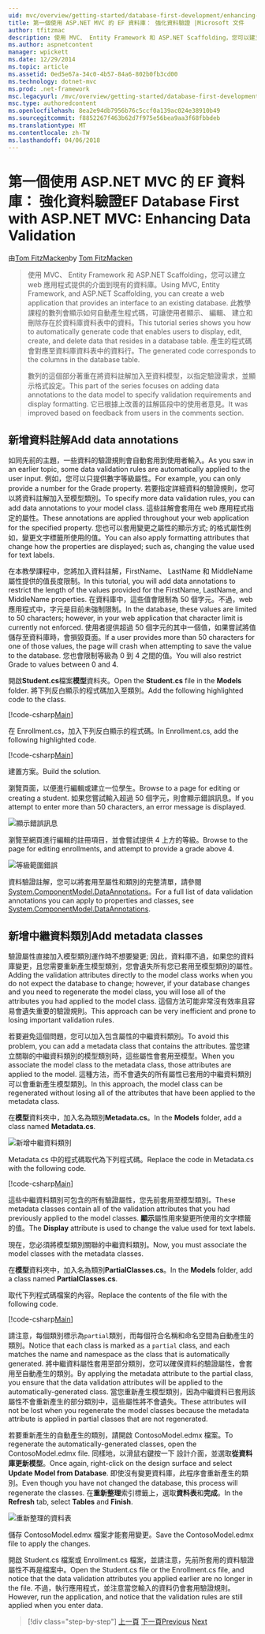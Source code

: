```yaml
---
uid: mvc/overview/getting-started/database-first-development/enhancing-data-validation
title: 第一個使用 ASP.NET MVC 的 EF 資料庫： 強化資料驗證 |Microsoft 文件
author: tfitzmac
description: 使用 MVC、 Entity Framework 和 ASP.NET Scaffolding，您可以建立 web 應用程式提供的介面到現有的資料庫。 此教學課程里...
ms.author: aspnetcontent
manager: wpickett
ms.date: 12/29/2014
ms.topic: article
ms.assetid: 0ed5e67a-34c0-4b57-84a6-802b0fb3cd00
ms.technology: dotnet-mvc
ms.prod: .net-framework
msc.legacyurl: /mvc/overview/getting-started/database-first-development/enhancing-data-validation
msc.type: authoredcontent
ms.openlocfilehash: 8ea2e94db7956b76c5ccf0a139ac024e38910b49
ms.sourcegitcommit: f8852267f463b62d7f975e56bea9aa3f68fbbdeb
ms.translationtype: MT
ms.contentlocale: zh-TW
ms.lasthandoff: 04/06/2018
---
```

<a name="ef-database-first-with-aspnet-mvc-enhancing-data-validation"></a><span data-ttu-id="36794-104">第一個使用 ASP.NET MVC 的 EF 資料庫： 強化資料驗證</span><span class="sxs-lookup"><span data-stu-id="36794-104">EF Database First with ASP.NET MVC: Enhancing Data Validation</span></span>
====================
<span data-ttu-id="36794-105">由[Tom FitzMacken](https://github.com/tfitzmac)</span><span class="sxs-lookup"><span data-stu-id="36794-105">by [Tom FitzMacken](https://github.com/tfitzmac)</span></span>

> <span data-ttu-id="36794-106">使用 MVC、 Entity Framework 和 ASP.NET Scaffolding，您可以建立 web 應用程式提供的介面到現有的資料庫。</span><span class="sxs-lookup"><span data-stu-id="36794-106">Using MVC, Entity Framework, and ASP.NET Scaffolding, you can create a web application that provides an interface to an existing database.</span></span> <span data-ttu-id="36794-107">此教學課程的數列會顯示如何自動產生程式碼，可讓使用者顯示、 編輯、 建立和刪除存在於資料庫資料表中的資料。</span><span class="sxs-lookup"><span data-stu-id="36794-107">This tutorial series shows you how to automatically generate code that enables users to display, edit, create, and delete data that resides in a database table.</span></span> <span data-ttu-id="36794-108">產生的程式碼會對應至資料庫資料表中的資料行。</span><span class="sxs-lookup"><span data-stu-id="36794-108">The generated code corresponds to the columns in the database table.</span></span>
> 
> <span data-ttu-id="36794-109">數列的這個部分著重在將資料註解加入至資料模型，以指定驗證需求，並顯示格式設定。</span><span class="sxs-lookup"><span data-stu-id="36794-109">This part of the series focuses on adding data annotations to the data model to specify validation requirements and display formatting.</span></span> <span data-ttu-id="36794-110">它已根據上改善的註解區段中的使用者意見。</span><span class="sxs-lookup"><span data-stu-id="36794-110">It was improved based on feedback from users in the comments section.</span></span>


## <a name="add-data-annotations"></a><span data-ttu-id="36794-111">新增資料註解</span><span class="sxs-lookup"><span data-stu-id="36794-111">Add data annotations</span></span>

<span data-ttu-id="36794-112">如同先前的主題，一些資料的驗證規則會自動套用到使用者輸入。</span><span class="sxs-lookup"><span data-stu-id="36794-112">As you saw in an earlier topic, some data validation rules are automatically applied to the user input.</span></span> <span data-ttu-id="36794-113">例如，您可以只提供數字等級屬性。</span><span class="sxs-lookup"><span data-stu-id="36794-113">For example, you can only provide a number for the Grade property.</span></span> <span data-ttu-id="36794-114">若要指定詳細資料的驗證規則，您可以將資料註解加入至模型類別。</span><span class="sxs-lookup"><span data-stu-id="36794-114">To specify more data validation rules, you can add data annotations to your model class.</span></span> <span data-ttu-id="36794-115">這些註解會套用在 web 應用程式指定的屬性。</span><span class="sxs-lookup"><span data-stu-id="36794-115">These annotations are applied throughout your web application for the specified property.</span></span> <span data-ttu-id="36794-116">您也可以套用變更之屬性的顯示方式; 的格式屬性例如，變更文字標籤所使用的值。</span><span class="sxs-lookup"><span data-stu-id="36794-116">You can also apply formatting attributes that change how the properties are displayed; such as, changing the value used for text labels.</span></span>

<span data-ttu-id="36794-117">在本教學課程中，您將加入資料註解，FirstName、 LastName 和 MiddleName 屬性提供的值長度限制。</span><span class="sxs-lookup"><span data-stu-id="36794-117">In this tutorial, you will add data annotations to restrict the length of the values provided for the FirstName, LastName, and MiddleName properties.</span></span> <span data-ttu-id="36794-118">在資料庫中，這些值會限制為 50 個字元。不過，web 應用程式中，字元是目前未強制限制。</span><span class="sxs-lookup"><span data-stu-id="36794-118">In the database, these values are limited to 50 characters; however, in your web application that character limit is currently not enforced.</span></span> <span data-ttu-id="36794-119">使用者提供超過 50 個字元的其中一個值，如果嘗試將值儲存至資料庫時，會損毀頁面。</span><span class="sxs-lookup"><span data-stu-id="36794-119">If a user provides more than 50 characters for one of those values, the page will crash when attempting to save the value to the database.</span></span> <span data-ttu-id="36794-120">您也會限制等級為 0 到 4 之間的值。</span><span class="sxs-lookup"><span data-stu-id="36794-120">You will also restrict Grade to values between 0 and 4.</span></span>

<span data-ttu-id="36794-121">開啟**Student.cs**檔案**模型**資料夾。</span><span class="sxs-lookup"><span data-stu-id="36794-121">Open the **Student.cs** file in the **Models** folder.</span></span> <span data-ttu-id="36794-122">將下列反白顯示的程式碼加入至類別。</span><span class="sxs-lookup"><span data-stu-id="36794-122">Add the following highlighted code to the class.</span></span>

[!code-csharp[Main](enhancing-data-validation/samples/sample1.cs?highlight=5,15,17,20)]

<span data-ttu-id="36794-123">在 Enrollment.cs，加入下列反白顯示的程式碼。</span><span class="sxs-lookup"><span data-stu-id="36794-123">In Enrollment.cs, add the following highlighted code.</span></span>

[!code-csharp[Main](enhancing-data-validation/samples/sample2.cs?highlight=5,10)]

<span data-ttu-id="36794-124">建置方案。</span><span class="sxs-lookup"><span data-stu-id="36794-124">Build the solution.</span></span>

<span data-ttu-id="36794-125">瀏覽頁面，以便進行編輯或建立一位學生。</span><span class="sxs-lookup"><span data-stu-id="36794-125">Browse to a page for editing or creating a student.</span></span> <span data-ttu-id="36794-126">如果您嘗試輸入超過 50 個字元，則會顯示錯誤訊息。</span><span class="sxs-lookup"><span data-stu-id="36794-126">If you attempt to enter more than 50 characters, an error message is displayed.</span></span>

![顯示錯誤訊息](enhancing-data-validation/_static/image1.png)

<span data-ttu-id="36794-128">瀏覽至網頁進行編輯的註冊項目，並會嘗試提供 4 上方的等級。</span><span class="sxs-lookup"><span data-stu-id="36794-128">Browse to the page for editing enrollments, and attempt to provide a grade above 4.</span></span>

![等級範圍錯誤](enhancing-data-validation/_static/image2.png)

<span data-ttu-id="36794-130">資料驗證註解，您可以將套用至屬性和類別的完整清單，請參閱[System.ComponentModel.DataAnnotations](https://msdn.microsoft.com/library/system.componentmodel.dataannotations.aspx)。</span><span class="sxs-lookup"><span data-stu-id="36794-130">For a full list of data validation annotations you can apply to properties and classes, see [System.ComponentModel.DataAnnotations](https://msdn.microsoft.com/library/system.componentmodel.dataannotations.aspx).</span></span>

## <a name="add-metadata-classes"></a><span data-ttu-id="36794-131">新增中繼資料類別</span><span class="sxs-lookup"><span data-stu-id="36794-131">Add metadata classes</span></span>

<span data-ttu-id="36794-132">驗證屬性直接加入模型類別運作時不想要變更; 因此，資料庫不過，如果您的資料庫變更，且您需要重新產生模型類別，您會遺失所有您已套用至模型類別的屬性。</span><span class="sxs-lookup"><span data-stu-id="36794-132">Adding the validation attributes directly to the model class works when you do not expect the database to change; however, if your database changes and you need to regenerate the model class, you will lose all of the attributes you had applied to the model class.</span></span> <span data-ttu-id="36794-133">這個方法可能非常沒有效率且容易會遺失重要的驗證規則。</span><span class="sxs-lookup"><span data-stu-id="36794-133">This approach can be very inefficient and prone to losing important validation rules.</span></span>

<span data-ttu-id="36794-134">若要避免這個問題，您可以加入包含屬性的中繼資料類別。</span><span class="sxs-lookup"><span data-stu-id="36794-134">To avoid this problem, you can add a metadata class that contains the attributes.</span></span> <span data-ttu-id="36794-135">當您建立關聯的中繼資料類別的模型類別時，這些屬性會套用至模型。</span><span class="sxs-lookup"><span data-stu-id="36794-135">When you associate the model class to the metadata class, those attributes are applied to the model.</span></span> <span data-ttu-id="36794-136">這種方法，而不會遺失的所有屬性已套用的中繼資料類別可以會重新產生模型類別。</span><span class="sxs-lookup"><span data-stu-id="36794-136">In this approach, the model class can be regenerated without losing all of the attributes that have been applied to the metadata class.</span></span>

<span data-ttu-id="36794-137">在**模型**資料夾中，加入名為類別**Metadata.cs**。</span><span class="sxs-lookup"><span data-stu-id="36794-137">In the **Models** folder, add a class named **Metadata.cs**.</span></span>

![新增中繼資料類別](enhancing-data-validation/_static/image3.png)

<span data-ttu-id="36794-139">Metadata.cs 中的程式碼取代為下列程式碼。</span><span class="sxs-lookup"><span data-stu-id="36794-139">Replace the code in Metadata.cs with the following code.</span></span>

[!code-csharp[Main](enhancing-data-validation/samples/sample3.cs)]

<span data-ttu-id="36794-140">這些中繼資料類別可包含的所有驗證屬性，您先前套用至模型類別。</span><span class="sxs-lookup"><span data-stu-id="36794-140">These metadata classes contain all of the validation attributes that you had previously applied to the model classes.</span></span> <span data-ttu-id="36794-141">**顯示**屬性用來變更所使用的文字標籤的值。</span><span class="sxs-lookup"><span data-stu-id="36794-141">The **Display** attribute is used to change the value used for text labels.</span></span>

<span data-ttu-id="36794-142">現在，您必須將模型類別關聯的中繼資料類別。</span><span class="sxs-lookup"><span data-stu-id="36794-142">Now, you must associate the model classes with the metadata classes.</span></span>

<span data-ttu-id="36794-143">在**模型**資料夾中，加入名為類別**PartialClasses.cs**。</span><span class="sxs-lookup"><span data-stu-id="36794-143">In the **Models** folder, add a class named **PartialClasses.cs**.</span></span>

<span data-ttu-id="36794-144">取代下列程式碼檔案的內容。</span><span class="sxs-lookup"><span data-stu-id="36794-144">Replace the contents of the file with the following code.</span></span>

[!code-csharp[Main](enhancing-data-validation/samples/sample4.cs)]

<span data-ttu-id="36794-145">請注意，每個類別標示為`partial`類別，而每個符合名稱和命名空間為自動產生的類別。</span><span class="sxs-lookup"><span data-stu-id="36794-145">Notice that each class is marked as a `partial` class, and each matches the name and namespace as the class that is automatically generated.</span></span> <span data-ttu-id="36794-146">將中繼資料屬性套用至部分類別，您可以確保資料的驗證屬性，會套用至自動產生的類別。</span><span class="sxs-lookup"><span data-stu-id="36794-146">By applying the metadata attribute to the partial class, you ensure that the data validation attributes will be applied to the automatically-generated class.</span></span> <span data-ttu-id="36794-147">當您重新產生模型類別，因為中繼資料已套用該屬性不會重新產生的部分類別中，這些屬性將不會遺失。</span><span class="sxs-lookup"><span data-stu-id="36794-147">These attributes will not be lost when you regenerate the model classes because the metadata attribute is applied in partial classes that are not regenerated.</span></span>

<span data-ttu-id="36794-148">若要重新產生的自動產生的類別，請開啟 ContosoModel.edmx 檔案。</span><span class="sxs-lookup"><span data-stu-id="36794-148">To regenerate the automatically-generated classes, open the ContosoModel.edmx file.</span></span> <span data-ttu-id="36794-149">同樣地，以滑鼠右鍵按一下 設計介面，並選取**從資料庫更新模型**。</span><span class="sxs-lookup"><span data-stu-id="36794-149">Once again, right-click on the design surface and select **Update Model from Database**.</span></span> <span data-ttu-id="36794-150">即使沒有變更資料庫，此程序會重新產生的類別。</span><span class="sxs-lookup"><span data-stu-id="36794-150">Even though you have not changed the database, this process will regenerate the classes.</span></span> <span data-ttu-id="36794-151">在**重新整理**索引標籤上，選取**資料表**和**完成**。</span><span class="sxs-lookup"><span data-stu-id="36794-151">In the **Refresh** tab, select **Tables** and **Finish**.</span></span>

![重新整理的資料表](enhancing-data-validation/_static/image4.png)

<span data-ttu-id="36794-153">儲存 ContosoModel.edmx 檔案才能套用變更。</span><span class="sxs-lookup"><span data-stu-id="36794-153">Save the ContosoModel.edmx file to apply the changes.</span></span>

<span data-ttu-id="36794-154">開啟 Student.cs 檔案或 Enrollment.cs 檔案，並請注意，先前所套用的資料驗證屬性不再是檔案中。</span><span class="sxs-lookup"><span data-stu-id="36794-154">Open the Student.cs file or the Enrollment.cs file, and notice that the data validation attributes you applied earlier are no longer in the file.</span></span> <span data-ttu-id="36794-155">不過，執行應用程式，並注意當您輸入的資料仍會套用驗證規則。</span><span class="sxs-lookup"><span data-stu-id="36794-155">However, run the application, and notice that the validation rules are still applied when you enter data.</span></span>

> [!div class="step-by-step"]
> <span data-ttu-id="36794-156">[上一頁](customizing-a-view.md)
> [下一頁](publish-to-azure.md)</span><span class="sxs-lookup"><span data-stu-id="36794-156">[Previous](customizing-a-view.md)
[Next](publish-to-azure.md)</span></span>
